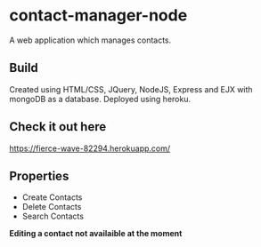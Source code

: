 # contact-manager-node
A web application which manages contacts.

## Build
Created using HTML/CSS, JQuery, NodeJS, Express and EJX with mongoDB as a database. Deployed using heroku.

## Check it out here
https://fierce-wave-82294.herokuapp.com/

## Properties
 * Create Contacts
 * Delete Contacts
 * Search Contacts
 
 
 
**Editing a contact not availaible at the moment**


 
